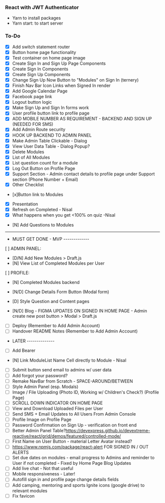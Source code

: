 ### React with JWT Authenticator

* Yarn to install packages
* Yarn start: to start server

### To-Do

* [x] Add switch statement router
* [x] Button home page functionality
* [x] Test container on home page image
* [x] Create Sign In and Sign Up Page Components
* [x] Create Sign In Components
* [x] Create Sign Up Components
* [x] Change Sign Up Now Button to "Modules" on Sign In (ternery)
* [x] Finish Nav Bar Icon Links when Signed In render
* [x] Add Google Calendar Page
* [x] Facebook page link
* [x] Logout button logic
* [x] Make Sign Up and Sign In forms work
* [x] User profile button link to profile page
* [x] ADD MOBILE NUMBER AS REQUIREMENT - BACKEND AND SIGN UP (NEEDED FOR SMS)
* [x] Add Admin Route security 
* [x] HOOK UP BACKEND TO ADMIN PANEL
* [x] Make Admin Table Clickable - Dialog 
* [x] View User Data Table - Dialog Popup?
* [x] Delete Modules
* [x] List of All Modules
* [x] List question count for a module
* [x] Log Out Button on Profile Page
* [x] Support Section - Admin contact details to profile page under Support section (Phone Number + Email)
* [x] Other Checklist 
* [x]Button link to Modules
* [X] Presentation
* [X] Refresh on Completed - Nisal
* [x] What happens when you get <100% on quiz -Nisal
* [N] Add Questions to Modules 


---------------------------------------------------------------


* MUST GET DONE - MVP -------------

[ ] ADMIN PANEL:

* [D/N] Add New Modules > Draft.js
* [N] View List of Completed Modules per User

[ ] PROFILE:
* [N] Completed Modules backend
* [N/D] Change Details Form Button (Modal form)

* [D] Style Question and Content pages
* [N/D] Blog - FIGMA UPDATES ON SIGNED IN HOME PAGE - Admin create new post button > Modal > Draft.js

* [ ] Deploy (Remember to Add Admin Account)
* [ ] Handover README Notes (Remember to Add Admin Account)

* LATER --------------
* [ ] Add Bearer
* [N] Link ModuleList Name Cell directly to Module - Nisal
* [ ] Submit button send email to admins w/ user data
* [ ] Add forgot your password?
* [ ] Remake NavBar from Scratch - SPACE-AROUND/BETWEEN 
* [ ] Style Admin Panel (esp. Modals)
* [ ] Image / File Uploading (Photo ID, Working w/ Children's Check?) (Profile Page)
* [ ] SCROLL DOWN INDICATOR ON HOME PAGE
* [ ] View and Download Uploaded Files per User
* [ ] Send SMS + Email Updates to All Users From Admin Console
* [ ] Profile Image on Profile Page
* [ ] Password Confirmation on Sign Up - verification on front end
* [ ] Better Admin Panel Table?https://devexpress.github.io/devextreme-reactive/react/grid/demos/featured/controlled-mode/
* [ ] First Name on User Button - material Letter Avatar instead?
* [ ] https://www.npmjs.com/package/react-alert FOR SIGNED IN / OUT ALERTS
* [ ] Set due dates on modules - email progress to Admins and reminder to User if not completed - Fixed by Home Page Blog Updates
* [ ] Add live chat - Not that useful
* [ ] Mobile responsiveness - Later!
* [ ] Autofill sign in and profile page change details fields
* [ ] Add camping, mentoring and sports Ignite icons (google drive) to relevant modules
* [ ] Fix favicon